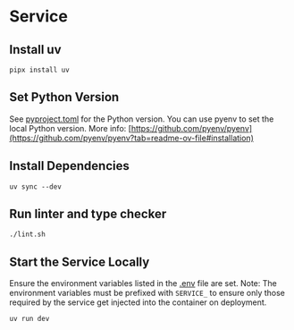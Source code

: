 # Service

## Install uv

```shell
pipx install uv
```

## Set Python Version
See [pyproject.toml](pyproject.toml) for the Python version. You can use pyenv to set the local Python version. More info: [https://github.com/pyenv/pyenv](https://github.com/pyenv/pyenv?tab=readme-ov-file#installation)

## Install Dependencies

```shell
uv sync --dev
```

## Run linter and type checker
```shell
./lint.sh
```

## Start the Service Locally

Ensure the environment variables listed in the [.env](.env) file are set.
Note: The environment variables must be prefixed with `SERVICE_` to ensure only those required by the service get injected into the container on deployment.

```shell
uv run dev
```
